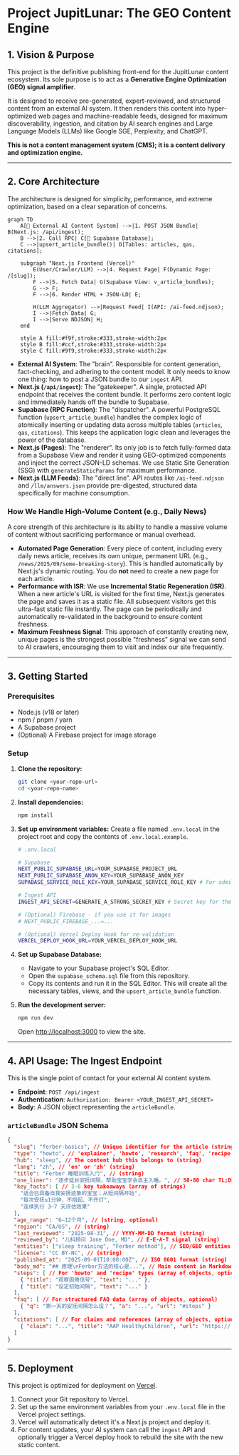# Project JupitLunar: The GEO Content Engine

## 1. Vision & Purpose

This project is the definitive publishing front-end for the JupitLunar content ecosystem. Its sole purpose is to act as a **Generative Engine Optimization (GEO) signal amplifier**.

It is designed to receive pre-generated, expert-reviewed, and structured content from an external AI system. It then renders this content into hyper-optimized web pages and machine-readable feeds, designed for maximum discoverability, ingestion, and citation by AI search engines and Large Language Models (LLMs) like Google SGE, Perplexity, and ChatGPT.

**This is not a content management system (CMS); it is a content delivery and optimization engine.**

---

## 2. Core Architecture

The architecture is designed for simplicity, performance, and extreme optimization, based on a clear separation of concerns.

```mermaid
graph TD
    A[🤖 External AI Content System] -->|1. POST JSON Bundle| B(Next.js: /api/ingest);
    B -->|2. Call RPC| C[🐘 Supabase Database];
    C -->|upsert_article_bundle()| D[Tables: articles, qas, citations];

    subgraph "Next.js Frontend (Vercel)"
        E(User/Crawler/LLM) -->|4. Request Page| F(Dynamic Page: /[slug]);
        F -->|5. Fetch Data| G(Supabase View: v_article_bundles);
        G --> F;
        F -->|6. Render HTML + JSON-LD| E;

        H(LLM Aggregator) -->|Request Feed| I(API: /ai-feed.ndjson);
        I -->|Fetch Data| G;
        I -->|Serve NDJSON| H;
    end

    style A fill:#f9f,stroke:#333,stroke-width:2px
    style B fill:#ccf,stroke:#333,stroke-width:2px
    style C fill:#9f9,stroke:#333,stroke-width:2px
```

-   **External AI System**: The "brain". Responsible for content generation, fact-checking, and adhering to the content model. It only needs to know one thing: how to post a JSON bundle to our `ingest` API.
-   **Next.js (`/api/ingest`)**: The "gatekeeper". A single, protected API endpoint that receives the content bundle. It performs zero content logic and immediately hands off the bundle to Supabase.
-   **Supabase (RPC Function)**: The "dispatcher". A powerful PostgreSQL function (`upsert_article_bundle`) handles the complex logic of atomically inserting or updating data across multiple tables (`articles`, `qas`, `citations`). This keeps the application logic clean and leverages the power of the database.
-   **Next.js (Pages)**: The "renderer". Its only job is to fetch fully-formed data from a Supabase View and render it using GEO-optimized components and inject the correct JSON-LD schemas. We use Static Site Generation (SSG) with `generateStaticParams` for maximum performance.
-   **Next.js (LLM Feeds)**: The "direct line". API routes like `/ai-feed.ndjson` and `/llm/answers.json` provide pre-digested, structured data specifically for machine consumption.

### How We Handle High-Volume Content (e.g., Daily News)

A core strength of this architecture is its ability to handle a massive volume of content without sacrificing performance or manual overhead.

-   **Automated Page Generation**: Every piece of content, including every daily news article, receives its own unique, permanent URL (e.g., `/news/2025/09/some-breaking-story`). This is handled automatically by Next.js's dynamic routing. You do **not** need to create a new page for each article.
-   **Performance with ISR**: We use **Incremental Static Regeneration (ISR)**. When a new article's URL is visited for the first time, Next.js generates the page and saves it as a static file. All subsequent visitors get this ultra-fast static file instantly. The page can be periodically and automatically re-validated in the background to ensure content freshness.
-   **Maximum Freshness Signal**: This approach of constantly creating new, unique pages is the strongest possible "freshness" signal we can send to AI crawlers, encouraging them to visit and index our site frequently.

---

## 3. Getting Started

### Prerequisites

-   Node.js (v18 or later)
-   npm / pnpm / yarn
-   A Supabase project
-   (Optional) A Firebase project for image storage

### Setup

1.  **Clone the repository:**
    ```bash
    git clone <your-repo-url>
    cd <your-repo-name>
    ```

2.  **Install dependencies:**
    ```bash
    npm install
    ```

3.  **Set up environment variables:**
    Create a file named `.env.local` in the project root and copy the contents of `.env.local.example`.

    ```sh
    # .env.local
    
    # Supabase
    NEXT_PUBLIC_SUPABASE_URL=YOUR_SUPABASE_PROJECT_URL
    NEXT_PUBLIC_SUPABASE_ANON_KEY=YOUR_SUPABASE_ANON_KEY
    SUPABASE_SERVICE_ROLE_KEY=YOUR_SUPABASE_SERVICE_ROLE_KEY # For admin tasks

    # Ingest API
    INGEST_API_SECRET=GENERATE_A_STRONG_SECRET_KEY # Secret key for the /api/ingest endpoint

    # (Optional) Firebase - if you use it for images
    # NEXT_PUBLIC_FIREBASE_...=...
    
    # (Optional) Vercel Deploy Hook for re-validation
    VERCEL_DEPLOY_HOOK_URL=YOUR_VERCEL_DEPLOY_HOOK_URL
    ```

4.  **Set up Supabase Database:**
    -   Navigate to your Supabase project's SQL Editor.
    -   Open the `supabase_schema.sql` file from this repository.
    -   Copy its contents and run it in the SQL Editor. This will create all the necessary tables, views, and the `upsert_article_bundle` function.

5.  **Run the development server:**
    ```bash
    npm run dev
    ```
    Open [http://localhost:3000](http://localhost:3000) to view the site.

---

## 4. API Usage: The Ingest Endpoint

This is the single point of contact for your external AI content system.

-   **Endpoint**: `POST /api/ingest`
-   **Authentication**: `Authorization: Bearer <YOUR_INGEST_API_SECRET>`
-   **Body**: A JSON object representing the `articleBundle`.

### `articleBundle` JSON Schema

```json
{
  "slug": "ferber-basics", // Unique identifier for the article (string)
  "type": "howto", // 'explainer', 'howto', 'research', 'faq', 'recipe', 'news' (string)
  "hub": "sleep", // The content hub this belongs to (string)
  "lang": "zh", // 'en' or 'zh' (string)
  "title": "Ferber 睡眠训练入门", // (string)
  "one_liner": "逐步延长安抚间隔，帮助宝宝学会自主入睡。", // 50-80 char TL;DR (string)
  "key_facts": [ // 3-6 key takeaways (array of strings)
    "适合已具备自我安抚迹象的宝宝；从短间隔开始",
    "每次安抚≤1分钟，不抱起、不开灯",
    "连续执行 3–7 天评估效果"
  ],
  "age_range": "6–12个月", // (string, optional)
  "region": "CA/US", // (string)
  "last_reviewed": "2025-08-31", // YYYY-MM-DD format (string)
  "reviewed_by": "儿科顾问 Jane Doe, MD", // E-E-A-T signal (string)
  "entities": ["sleep training", "Ferber method"], // SEO/GEO entities (array of strings)
  "license": "CC BY-NC", // (string)
  "published_at": "2025-09-01T10:00:00Z", // ISO 8601 format (string)
  "body_md": "## 原理\nFerber方法的核心是...", // Main content in Markdown (string, optional)
  "steps": [ // For 'howto' and 'recipe' types (array of objects, optional)
    { "title": "观察困倦信号", "text": "..." },
    { "title": "设定初始间隔", "text": "..." }
  ],
  "faq": [ // For structured FAQ data (array of objects, optional)
    { "q": "第一天的安抚间隔怎么设？", "a": "...", "url": "#steps" }
  ],
  "citations": [ // For claims and references (array of objects, optional)
    { "claim": "...", "title": "AAP HealthyChildren", "url": "https://..." }
  ]
}
```

---

## 5. Deployment

This project is optimized for deployment on [Vercel](https://vercel.com/).

1.  Connect your Git repository to Vercel.
2.  Set up the same environment variables from your `.env.local` file in the Vercel project settings.
3.  Vercel will automatically detect it's a Next.js project and deploy it.
4.  For content updates, your AI system can call the `ingest` API and optionally trigger a Vercel deploy hook to rebuild the site with the new static content.
